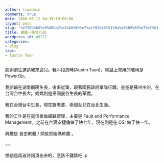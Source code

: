 ```yaml
---
author: liuadmin
comments: true
date: 2008-06-12 04:39:18+00:00
layout: post
slug: '%e7%9b%b8%e9%80%a2%e4%b8%80%e7%ac%91%e5%91%8a%e4%b9%83%e7%bf%81'
title: 相逢一笑告乃翁
wordpress_id: 49212
categories:
- Blog
tags:
- Austin Tuan
---
```


感謝劉征邀請我來這兒。我叫段逸時(Austin Tuan)，網路上常用的暱稱是 PowerOp。<br /><br />我爺爺在湖南衡陽生長，後來從軍，跟著國民政府軍隊征戰。爸爸是蘇州生的，在台灣台中長大。媽媽則是泰國曼谷生長的華僑。<br /><br />我在台灣台中生長，現在跟老婆、兩個女兒在台北生活。<br /><br />我的工作是在電信業做網路管理，主要是 Fault and Performance Management。之前在台灣安捷倫做了快七年，現在則是在 OSI 做了快一年。<br /><br />興趣是 自由軟體 / 開放原始碼軟體 。<br /><br />==<br /><br />標題是兩首詩詞湊出來的，應該不難猜吧 :p
